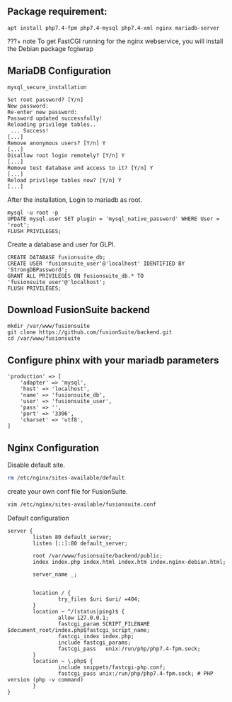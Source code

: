 

## Package requirement:

```
apt install php7.4-fpm php7.4-mysql php7.4-xml nginx mariadb-server
```

???+ note
    To get FastCGI running for the nginx webservice, you will install the Debian package fcgiwrap

## MariaDB Configuration

```
mysql_secure_installation
```
```
Set root password? [Y/n]
New password:
Re-enter new password:
Password updated successfully!
Reloading privilege tables..
 ... Success!
[...]
Remove anonymous users? [Y/n] Y
[...]
Disallow root login remotely? [Y/n] Y
[...]
Remove test database and access to it? [Y/n] Y
[...]
Reload privilege tables now? [Y/n] Y
[...]
```

After the installation, Login to mariadb as root.

```
mysql -u root -p
UPDATE mysql.user SET plugin = 'mysql_native_password' WHERE User = 'root';
FLUSH PRIVILEGES;
```

Create a database and user for GLPI.
```
CREATE DATABASE fusionsuite_db;
CREATE USER 'fusionsuite_user'@'localhost' IDENTIFIED BY 'StrongDBPassword';
GRANT ALL PRIVILEGES ON fusionsuite_db.* TO 'fusionsuite_user'@'localhost';
FLUSH PRIVILEGES;
```

## Download FusionSuite backend

```
mkdir /var/www/fusionsuite
git clone https://github.com/fusionSuite/backend.git
cd /var/www/fusionsuite
```

## Configure phinx with your mariadb parameters

```
'production' => [
    'adapter' => 'mysql',
    'host' => 'localhost',
    'name' => 'fusionsuite_db',
    'user' => 'fusionsuite_user',
    'pass' => '',
    'port' => '3306',
    'charset' => 'utf8',
]
```

## Nginx Configuration

Disable default site.

```bash
rm /etc/nginx/sites-available/default
```

create your own conf file for FusionSuite.

```bash
vim /etc/nginx/sites-available/fusionsuite.conf
```


Default configuration

```
server {
        listen 80 default_server;
        listen [::]:80 default_server;

        root /var/www/fusionsuite/backend/public;
        index index.php index.html index.htm index.nginx-debian.html;

        server_name _;


        location / {
                try_files $uri $uri/ =404;
        }
        location ~ ^/(status|ping)$ {
                allow 127.0.0.1;
                fastcgi_param SCRIPT_FILENAME $document_root/index.php$fastcgi_script_name;
                fastcgi_index index.php;
                include fastcgi_params;
                fastcgi_pass   unix:/run/php/php7.4-fpm.sock;
        }
        location ~ \.php$ {
                include snippets/fastcgi-php.conf;
                fastcgi_pass unix:/run/php/php7.4-fpm.sock; # PHP version (php -v command)
        }
}
```
